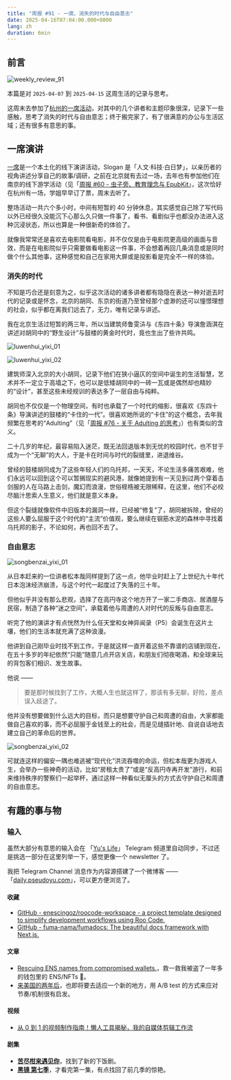 ```yaml
---
title: "周报 #91 - 一席、消失的时代与自由意志"
date: 2025-04-16T07:04:00.000+0800
lang: zh
duration: 6min
---
```


## 前言

![weekly_review_91](https://image.pseudoyu.com/images/weekly_review_91.png)

本篇是对 `2025-04-07` 到 `2025-04-15` 这周生活的记录与思考。

这周末去参加了[杭州的一席活动](https://mp.weixin.qq.com/s/DtY7DIGfkfSurSQWHAgOAg)，对其中的几个讲者和主题印象很深，记录下一些感触，思考了消失的时代与自由意志；终于搬完家了，有了很满意的办公与生活区域；还有很多有意思的事。

## 一席演讲

[一席](https://yixi.tv/)是一个本土化的线下演讲活动，Slogan 是「人文·科技·白日梦」，以亲历者的视角讲述分享自己的故事/调研，之前在北京就有去过一场，去年也有参加他们在南京的线下游学活动（见「[周报 #60 - 虫子旁、教育理念与 EpubKit](https://www.pseudoyu.com/zh/2024/06/02/weekly_review_20240602)」，这次恰好在杭州有一场，学姐早早订了票，周末去听了。

整场活动一共六个多小时，中间有短暂的 40 分钟休息，其实感觉自己除了写代码以外已经很久没能沉下心那么久只做一件事了，看书、看剧似乎也都没办法进入这种沉浸状态，所以也算是一种很新奇的体验了。

就像我常常还是喜欢去电影院看电影，并不仅仅是由于电影院更高级的画面与音效，而是在电影院似乎只需要做看电影这一件事，不会想着再回几条消息或是同时做个什么其他事，这种感觉和自己在家用大屏或是投影看是完全不一样的体验。

### 消失的时代

不知是巧合还是刻意为之，似乎这次活动的诸多讲者都有隐隐在表达一种对逝去时代的记录或是怀念，北京的胡同、东京的街道乃至曾经那个虚渺的还可以憧憬理想的社会，似乎都在离我们远去了，无力，唯有记录与讲述。

我在北京生活过短暂的两三年，所以当建筑师鲁雯泋与《东四十条》导演詹涵淇在讲述对胡同中的“野生设计”与鼓楼的黄金时代时，竟也生出了些许共鸣。

![luwenhui_yixi_01](https://image.pseudoyu.com/images/luwenhui_yixi_01.jpg)

![luwenhui_yixi_02](https://image.pseudoyu.com/images/luwenhui_yixi_02.webp)

建筑师深入北京的大小胡同，记录下他们在狭小逼仄的空间中诞生的生活智慧，艺术并不一定立于高墙之下，也可以是低矮胡同中的一砖一瓦或是偶然却也精妙的“设计”，甚至这些未经规训的表达多了一层自由与纯粹。

胡同也不仅仅是一个物理空间，有时也承载了一个时代的缩影，很喜欢《东四十条》导演讲述的鼓楼的“卡住的一代”。很喜欢她所说的“卡住”的这个概念，去年我频繁在思考的“Adulting”（见「[周报 #76 - 关于 Adulting 的思考](https://www.pseudoyu.com/zh/2024/10/24/weekly_review_202401024)」）也有类似的含义。

二十几岁的年纪，最容易陷入迷茫，既无法回退版本到无忧的校园时代，也不甘于成为一个“无聊”的大人，于是卡在时间与时代的裂缝里，进退维谷。

曾经的鼓楼胡同成为了这些年轻人们的乌托邦，一天天，不论生活多痛苦艰难，他们永远可以回到这个可以暂搁现实的避风港，就像她提到有一天见到过两个穿着击剑服的人在马路上击剑，魔幻而浪漫，世俗桎梏被无限稀释，在这里，他们不必绞尽脑汁思索人生意义，他们就是意义本身。

但这个裂缝就像软件中旧版本的漏洞一样，已经被“修复”了，胡同被拆除，曾经的这些人要么屈服于这个时代的“主流”价值观，要么继续在钢筋水泥的森林中寻找着乌托邦的影子，不论如何，再也回不去了。

### 自由意志

![songbenzai_yixi_01](https://image.pseudoyu.com/images/songbenzai_yixi_01.webp)

从日本赶来的一位讲者松本哉同样提到了这一点，他毕业时赶上了上世纪九十年代日本泡沫经济崩溃，与这个时代一起度过了失落的三十年。

但他似乎并没有那么悲观，选择了在高円寺这个地方开了一家二手商店、居酒屋与民宿，制造了各种“迷之空间”，承载着他与周遭的人对时代的反叛与自由意志。

听完了他的演讲才有点恍然为什么任天堂和女神异闻录（P5）会诞生在这片土壤，他们的生活本就充满了这种浪漫。

<PhotoYiXi01 />

他讲到自己刚毕业时找不到工作，于是就这样一直开着这些不靠谱的店铺到现在，在五十多岁的年纪依然“只能”随意几点开店关店，和朋友们彻夜喝酒，和全球来玩的背包客们相识、发生故事。

他说 ——

> 要是那时候找到了工作，大概人生也就这样了，那该有多无聊，好险，差点误入歧途了。

他并没有想要做到什么远大的目标，而只是想要守护自己和周遭的自由，大家都能做自己喜欢的事，而不必屈服于金钱至上的社会，而是见缝插针地、自说自话地去建立自己的革命后的世界。

![songbenzai_yixi_02](https://image.pseudoyu.com/images/songbenzai_yixi_02.jpg)

可就连这样的偏安一隅也难逃被“现代化”洪流吞噬的命运，但松本哉更为游戏人生，会举办一些神奇的活动，比如“房租太贵了”或是“反高円寺再开发”游行，和前来维持秩序的警察们一起举杯，通过这样一种看似无厘头的方式去守护自己和周遭的自由意志。

## 有趣的事与物

### 输入

虽然大部分有意思的输入会在 「[Yu's Life](https://t.me/pseudoyulife)」 Telegram 频道里自动同步，不过还是挑选一部分在这里列举一下，感觉更像一个 newsletter 了。

我把 Telegram Channel 消息作为内容源搭建了一个微博客 —— 「[daily.pseudoyu.com](https://daily.pseudoyu.com/)」，可以更方便浏览了。

#### 收藏

- [GitHub - enescingoz/roocode-workspace - a project template designed to simplify development workflows using Roo Code.](https://github.com/enescingoz/roocode-workspace)
- [GitHub - fuma-nama/fumadocs: The beautiful docs framework with Next.js.](https://github.com/fuma-nama/fumadocs)

#### 文章

- [Rescuing ENS names from compromised wallets.](https://lcfr.io/posts/rescue-ens-names/)，救一救我被盗了一年多的钱包里的 ENS/NFTs 🥲。
- [来美国的两年后](https://geekplux.com/posts/two-years-in-usa)，也即将要去适应一个新的地方，用 A/B test 的方式来应对节奏/机制很有启发。

#### 视频

- [从 0 到 1 的视频制作指南！懒人工具揭秘，我的自媒体剪辑工作流](https://www.bilibili.com/video/BV17NoGY7EqW)

#### 剧集

- [**苦尽柑来遇见你**](https://movie.douban.com/subject/36053256/)，找到了新的下饭剧。
- [**黑镜 第七季**](https://movie.douban.com/subject/36653963/)，才看完第一集，有点找回了前几季的惊艳。
